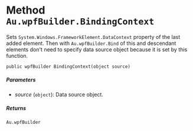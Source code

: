 # Method `Au.wpfBuilder.BindingContext`

Sets `System.Windows.FrameworkElement.DataContext` property of the last added element. Then with `Au.wpfBuilder.Bind` of this and descendant elements don't need to specify data source object because it is set by this function.

```
public wpfBuilder BindingContext(object source)
```

##### Parameters

- *source*  (`object`):
    Data source object.

##### Returns

`Au.wpfBuilder`